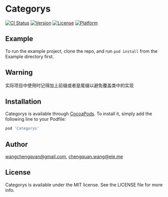 # Categorys

[![CI Status](http://img.shields.io/travis/wangchengqvan@gmail.com/Categorys.svg?style=flat)](https://travis-ci.org/wangchengqvan@gmail.com/Categorys)
[![Version](https://img.shields.io/cocoapods/v/Categorys.svg?style=flat)](http://cocoapods.org/pods/Categorys)
[![License](https://img.shields.io/cocoapods/l/Categorys.svg?style=flat)](http://cocoapods.org/pods/Categorys)
[![Platform](https://img.shields.io/cocoapods/p/Categorys.svg?style=flat)](http://cocoapods.org/pods/Categorys)

## Example

To run the example project, clone the repo, and run `pod install` from the Example directory first.

## Warning

实际项目中使用时记得加上前缀或者是尾缀以避免覆盖类中的实现

## Installation

Categorys is available through [CocoaPods](http://cocoapods.org). To install
it, simply add the following line to your Podfile:

```ruby
pod 'Categorys'
```

## Author

wangchengqvan@gmail.com, chengquan.wang@ele.me

## License

Categorys is available under the MIT license. See the LICENSE file for more info.
